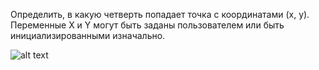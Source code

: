 Определить, в какую четверть попадает точка с координатами (х, у).
Переменные X и Y могут быть заданы пользователем или быть инициализированными изначально.

![alt text](https://sun9-66.userapi.com/c851228/v851228003/1caff4/iKQzgY1-IHQ.jpg)
